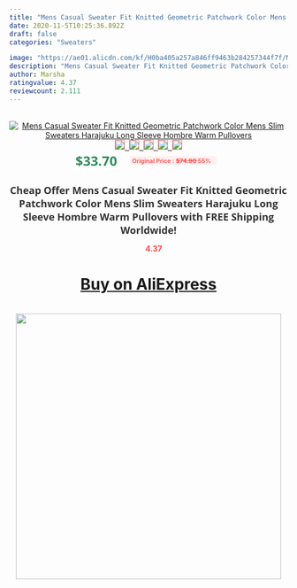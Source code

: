 ```yaml
---
title: "Mens Casual Sweater Fit Knitted Geometric Patchwork Color Mens Slim Sweaters Harajuku Long Sleeve Hombre Warm Pullovers"
date: 2020-11-5T10:25:36.892Z
draft: false
categories: "Sweaters"

image: "https://ae01.alicdn.com/kf/H0ba405a257a846ff9463b284257344f7f/Mens-Casual-Sweater-Fit-Knitted-Geometric-Patchwork-Color-Mens-Slim-Sweaters-Harajuku-Long-Sleeve-Hombre-Warm.jpg"
description: "Mens Casual Sweater Fit Knitted Geometric Patchwork Color Mens Slim Sweaters Harajuku Long Sleeve Hombre Warm Pullovers"
author: Marsha
ratingvalue: 4.37
reviewcount: 2.111
---
```

<br>
<div style="text-align: center;">
<a href="https://s.click.aliexpress.com/e/_ADfirj" target="_blank" rel="nofollow noopener noreferrer"><img alt="Mens Casual Sweater Fit Knitted Geometric Patchwork Color Mens Slim Sweaters Harajuku Long Sleeve Hombre Warm Pullovers" class="magnifier-image" src="https://ae01.alicdn.com/kf/H0ba405a257a846ff9463b284257344f7f/Mens-Casual-Sweater-Fit-Knitted-Geometric-Patchwork-Color-Mens-Slim-Sweaters-Harajuku-Long-Sleeve-Hombre-Warm.jpg_640x640.jpg">
<br>
<img style="border:1px solid salmon" src="https://ae01.alicdn.com/kf/H0ba405a257a846ff9463b284257344f7f/Mens-Casual-Sweater-Fit-Knitted-Geometric-Patchwork-Color-Mens-Slim-Sweaters-Harajuku-Long-Sleeve-Hombre-Warm.jpg_120x120.jpg">&nbsp;&nbsp;<img style="border:1px solid salmon" src="https://ae01.alicdn.com/kf/Hd5540e79a7b546cb9b65341c3e989dfdA/Mens-Casual-Sweater-Fit-Knitted-Geometric-Patchwork-Color-Mens-Slim-Sweaters-Harajuku-Long-Sleeve-Hombre-Warm.jpg_120x120.jpg">&nbsp;&nbsp;<img style="border:1px solid salmon" src="https://ae01.alicdn.com/kf/H1b1231d1686a452e9618bb489dd3fae8w/Mens-Casual-Sweater-Fit-Knitted-Geometric-Patchwork-Color-Mens-Slim-Sweaters-Harajuku-Long-Sleeve-Hombre-Warm.jpg_120x120.jpg">&nbsp;&nbsp;<img style="border:1px solid salmon" src="https://ae01.alicdn.com/kf/H9d1d0a3e8afb4f48b435cccc67db1b32F/Mens-Casual-Sweater-Fit-Knitted-Geometric-Patchwork-Color-Mens-Slim-Sweaters-Harajuku-Long-Sleeve-Hombre-Warm.jpg_120x120.jpg">&nbsp;&nbsp;<img style="border:1px solid salmon" src="https://ae01.alicdn.com/kf/Hafc8896a06cf43359f35ca49f9e28be3c/Mens-Casual-Sweater-Fit-Knitted-Geometric-Patchwork-Color-Mens-Slim-Sweaters-Harajuku-Long-Sleeve-Hombre-Warm.jpg_120x120.jpg"></a></div><br0>
<div style="text-align: center;"><span style="background-color: white; border: 0px; box-sizing: border-box; color: seagreen; display: inline-block; font-family: &quot;open sans&quot; , &quot;arial&quot; , &quot;helvetica&quot; , sans-serif , &quot;heiti&quot;; font-size: 24px; font-stretch: inherit; font-weight: 700; line-height: inherit; margin: 0px 10px 0px 0px; padding: 0px; vertical-align: middle;">$33.70 </span>
<span style="background: rgb(255 , 241 , 241); border-radius: 3px; border: 0px; box-sizing: border-box; color: #ff4747; display: inline-block; font-family: inherit; font-size: 12px; font-stretch: inherit; font-style: inherit; font-variant: inherit; font-weight: 600; line-height: inherit; margin: 0px; padding: 2px 5px; transform: scale(0.9); vertical-align: middle;">Original Price : <b style="text-decoration: line-through;">$74.90 </b> 55%&nbsp;&nbsp;</span></div>
<h1 style="color: #333333; display: inline-block; font-family: &quot;open sans&quot; , &quot;arial&quot; , &quot;helvetica&quot; , sans-serif , &quot;heiti&quot;; font-size: 18px; font-stretch: inherit; font-weight: 700; text-align: center;">Cheap Offer Mens Casual Sweater Fit Knitted Geometric Patchwork Color Mens Slim Sweaters Harajuku Long Sleeve Hombre Warm Pullovers with FREE Shipping Worldwide!</h1>
<div style="color: #ff4747; text-align: center;">
<img src="https://4.bp.blogspot.com/-M0ZcTcb-5uY/XleCXlxnR4I/AAAAAAAAAEc/OrjgMkXV1oMQFaCRZj5HQwOCBcu3w1FegCPcBGAYYCw/s1600/star.png" style="height: 15px;">&nbsp;<b>4.37</b></div>
<div class="button_cont" align="center"><a class="buynow_a" href="https://s.click.aliexpress.com/e/_ADfirj" target="_blank" rel="nofollow noopener noreferrer"><H1>Buy on AliExpress</H1></a></div><br>
<div class="separator" style="clear: both; text-align: center;">
<img src="https://lh3.googleusercontent.com/-pTy5HemUv9M/XlePHvY0dAI/AAAAAAAAAE4/0nX5iRUoIWY8eMW9Dpxeirr157OZliDIgCLcBGAsYHQ/s1600/badge.gif" width="480">
</div>
